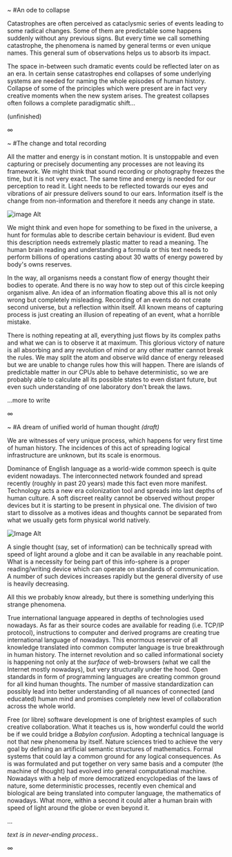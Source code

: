 ~
#An ode to collapse

Catastrophes are often perceived as cataclysmic series of events leading to some radical changes. Some of them are predictable some happens suddenly without any previous signs. But every time we call something catastrophe, the phenomena is named by general terms or even unique names. This general sum of observations helps us to absorb its impact.

The space in-between such dramatic events could be reflected later on as an era. In certain sense catastrophes end collapses of some underlying systems are needed for naming the whole episodes of human history. Collapse of some of the principles which were present are in fact very creative moments when the new system arises. The greatest collapses often follows a complete paradigmatic shift...

(unfinished)

∞

~
#The change and total recording

All the matter and energy is in constant motion. It is unstoppable and even capturing or precisely documenting any processes are not leaving its framework. We might think that sound recording or photography freezes the time, but it is not very exact. The same time and energy is needed for our perception to read it. Light needs to be reflected towards our eyes and vibrations of air pressure delivers sound to our ears. Information itself is the change from non-information and therefore it needs any change in state.

![image Alt](http://i.imgur.com/yeAdyz9.png)

We might think and even hope for something to be fixed in the universe, a hunt for formulas able to describe certain behaviour is evident. Bud even this description needs extremely plastic matter to read a meaning. The human brain reading and understanding a formula or this text needs to perform billions of operations casting about 30 watts of energy powered by body's owns reserves.

In the way, all organisms needs a constant flow of energy thought their bodies to operate. And there is no way how to step out of this circle keeping organism alive. An idea of an information floating above this all is not only wrong but completely misleading. Recording of an events do not create second universe, but a reflection within itself. All known means of capturing process is just creating an illusion of repeating of an event, what a horrible mistake.

There is nothing repeating at all, everything just flows by its complex paths and what we can is to observe it at maximum. This glorious victory of nature is all absorbing and any revolution of mind or any other matter cannot break the rules. We may split the atom and observe wild dance of energy released but we are unable to change rules how this will happen. There are islands of predictable matter in our CPUs able to behave deterministic, so we are probably able to calculate all its possible states to even distant future, but even such understanding of one laboratory don't break the laws.

...more to write

∞


~
#A dream of unified world of human thought _(draft)_


We are witnesses of very unique process, which happens for very first time of human history. The incidences of this act of spreading logical infrastructure are unknown, but its scale is enormous.

Dominance of English language as a world-wide common speech is quite evident nowadays. The interconnected network founded and spread recently (roughly in past 20 years) made this fact even more manifest. Technology acts a new era colonization tool and spreads into last depths of human culture. A soft discreet reality cannot be observed without proper devices but it is starting to be present in physical one. The division of two start to dissolve as a motives ideas and thoughts cannot be separated from what we usually gets form physical world natively.

![Image Alt](https://i.imgur.com/C13BWrA.png)

A single thought (say, set of information) can be technically spread with speed of light around a globe and it can be available in any reachable point. What is a necessity for being part of this info-sphere is a proper reading/writing device which can operate on standards of communication. A number of such devices increases rapidly but the general diversity of use is heavily decreasing. 

All this we probably know already, but there is something underlying this strange phenomena.

True international language appeared in depths of technologies used nowadays. As far as their source codes are available for reading (i.e. TCP/IP protocol), instructions to computer and derived programs are creating true international language of nowadays. This enormous reservoir of all knowledge translated into common computer language is true breakthrough in human history. The internet revolution and so called informational society is happening not only at the _surface_ of web-browsers (what we call the Internet mostly nowadays), but very structurally under the hood. Open standards in form of programming languages are creating common ground for all kind human thoughts. The number of massive standardization can possibly lead into better understanding of all nuances of connected (and educated) human mind and promises completely new level of collaboration across the whole world.

Free (or libre) software development is one of brightest examples of such creative collaboration. What it teaches us is, how wonderful could the world be if we could bridge a *Babylon confusion*. Adopting a technical language is not that new phenomena by itself. Nature sciences tried to achieve the very goal by defining an artificial semantic structures of mathematics. Formal systems that could lay a common ground for any logical consequences. As is was formulated and put together on very same basis and a computer (the machine of thought) had evolved into general computational machine. Nowadays with a help of more democratized encyclopedias of the laws of nature, some deterministic processes, recently even chemical and biological are being translated into computer language, the mathematics of nowadays. What more, within a second it could alter a human brain with speed of light around the globe or even beyond it.


...

_text is in never-ending process.._

∞

<!--
##notes:
- you can program just what you can understand (really?)
- metamorphosis based on context of program (killing machines, art installations, stock-exchange algorithms)
- free culture as a necessity for all the education (free software as a model for all human creation)
- problems of rewards and sustainability of free culture movement (volunteers and philanthropists)
- If there is any unit in informational society it is not _bit_, but *person*.
- more to write..
-->


